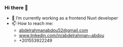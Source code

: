 ### Hi there 👋


- 🔭 I’m currently working as a frontend Nuxt developer  
- 📫 How to reach me: 
     - abdelrahmanabdou52@gmail.com
     - www.linkedin.com/in/abdelrahman~abdou
     - +201553922249



